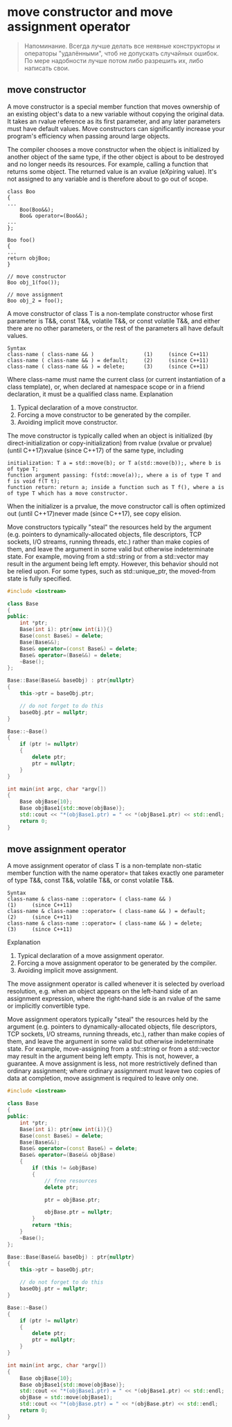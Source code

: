 # move constructor and move assignment operator

> Напоминание. Всегда лучше делать все неявные конструкторы и операторы "удалёнными", чтоб не допускать случайных ошибок. По мере надобности лучше потом либо разрешить их, либо написать свои.

## move constructor

A move constructor is a special member function that moves ownership of an existing object's data to a new variable without copying the original data. It takes an rvalue reference as its first parameter, and any later parameters must have default values. Move constructors can significantly increase your program's efficiency when passing around large objects.

The compiler chooses a move constructor when the object is initialized by another object of the same type, if the other object is about to be destroyed and no longer needs its resources. For example, calling a function that returns some object. The returned value is an xvalue (eXpiring value). It's not assigned to any variable and is therefore about to go out of scope.

```
class Boo
{
...
    Boo(Boo&&);
    Boo& operator=(Boo&&);
...
};

Boo foo()
{
...
return objBoo;
}

// move constructor
Boo obj_1(foo());

// move assignment
Boo obj_2 = foo();
```

A move constructor of class T is a non-template constructor whose first parameter is T&&, const T&&, volatile T&&, or const volatile T&&, and either there are no other parameters, or the rest of the parameters all have default values.

```
Syntax
class-name ( class-name && )                (1) 	(since C++11)
class-name ( class-name && ) = default;     (2) 	(since C++11)
class-name ( class-name && ) = delete;      (3) 	(since C++11)
```

Where class-name must name the current class (or current instantiation of a class template), or, when declared at namespace scope or in a friend declaration, it must be a qualified class name.
Explanation
1) Typical declaration of a move constructor.
2) Forcing a move constructor to be generated by the compiler.
3) Avoiding implicit move constructor.

The move constructor is typically called when an object is initialized (by direct-initialization or copy-initialization) from rvalue (xvalue or prvalue) (until C++17)xvalue (since C++17) of the same type, including

    initialization: T a = std::move(b); or T a(std::move(b));, where b is of type T;
    function argument passing: f(std::move(a));, where a is of type T and f is void f(T t);
    function return: return a; inside a function such as T f(), where a is of type T which has a move constructor. 

When the initializer is a prvalue, the move constructor call is often optimized out (until C++17)never made (since C++17), see copy elision.

Move constructors typically "steal" the resources held by the argument (e.g. pointers to dynamically-allocated objects, file descriptors, TCP sockets, I/O streams, running threads, etc.) rather than make copies of them, and leave the argument in some valid but otherwise indeterminate state. For example, moving from a std::string or from a std::vector may result in the argument being left empty. However, this behavior should not be relied upon. For some types, such as std::unique_ptr, the moved-from state is fully specified. 

```c++
#include <iostream>

class Base
{
public:
    int *ptr;
    Base(int i): ptr{new int(i)}{}
    Base(const Base&) = delete;
    Base(Base&&);
    Base& operator=(const Base&) = delete;
    Base& operator=(Base&&) = delete;
    ~Base();
};

Base::Base(Base&& baseObj) : ptr{nullptr}
{
    this->ptr = baseObj.ptr;

    // do not forget to do this
    baseObj.ptr = nullptr;
}

Base::~Base()
{
    if (ptr != nullptr)
    {
        delete ptr;
        ptr = nullptr;
    }
}

int main(int argc, char *argv[])
{
    Base objBase{10};
    Base objBase1{std::move(objBase)};
    std::cout << "*(objBase1.ptr) = " << *(objBase1.ptr) << std::endl;
    return 0;
}
```

## move assignment operator

A move assignment operator of class T is a non-template non-static member function with the name operator= that takes exactly one parameter of type T&&, const T&&, volatile T&&, or const volatile T&&.

```
Syntax
class-name & class-name ::operator= ( class-name && )               (1) 	(since C++11)
class-name & class-name ::operator= ( class-name && ) = default;    (2) 	(since C++11)
class-name & class-name ::operator= ( class-name && ) = delete;     (3) 	(since C++11)
```

Explanation
1) Typical declaration of a move assignment operator.
2) Forcing a move assignment operator to be generated by the compiler.
3) Avoiding implicit move assignment.

The move assignment operator is called whenever it is selected by overload resolution, e.g. when an object appears on the left-hand side of an assignment expression, where the right-hand side is an rvalue of the same or implicitly convertible type.

Move assignment operators typically "steal" the resources held by the argument (e.g. pointers to dynamically-allocated objects, file descriptors, TCP sockets, I/O streams, running threads, etc.), rather than make copies of them, and leave the argument in some valid but otherwise indeterminate state. For example, move-assigning from a std::string or from a std::vector may result in the argument being left empty. This is not, however, a guarantee. A move assignment is less, not more restrictively defined than ordinary assignment; where ordinary assignment must leave two copies of data at completion, move assignment is required to leave only one.

```c++
#include <iostream>

class Base
{
public:
    int *ptr;
    Base(int i): ptr{new int(i)}{}
    Base(const Base&) = delete;
    Base(Base&&);
    Base& operator=(const Base&) = delete;
    Base& operator=(Base&& objBase)
    {
        if (this != &objBase)
        {
            // free resources
            delete ptr;

            ptr = objBase.ptr;

            objBase.ptr = nullptr;
        }
        return *this;
    }
    ~Base();
};

Base::Base(Base&& baseObj) : ptr{nullptr}
{
    this->ptr = baseObj.ptr;

    // do not forget to do this
    baseObj.ptr = nullptr;
}

Base::~Base()
{
    if (ptr != nullptr)
    {
        delete ptr;
        ptr = nullptr;
    }
}

int main(int argc, char *argv[])
{
    Base objBase{10};
    Base objBase1{std::move(objBase)};
    std::cout << "*(objBase1.ptr) = " << *(objBase1.ptr) << std::endl;
    objBase = std::move(objBase1);
    std::cout << "*(objBase.ptr) = " << *(objBase.ptr) << std::endl;
    return 0;
}
```
